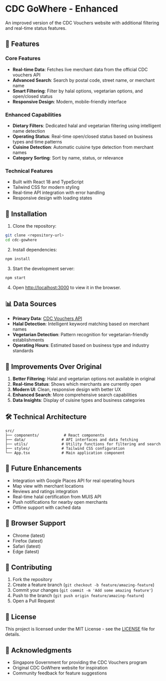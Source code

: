 # CDC GoWhere - Enhanced

An improved version of the CDC Vouchers website with additional filtering and real-time status features.

## 🚀 Features

### Core Features
- **Real-time Data**: Fetches live merchant data from the official CDC vouchers API
- **Advanced Search**: Search by postal code, street name, or merchant name
- **Smart Filtering**: Filter by halal options, vegetarian options, and open/closed status
- **Responsive Design**: Modern, mobile-friendly interface

### Enhanced Capabilities
- **Dietary Filters**: Dedicated halal and vegetarian filtering using intelligent name detection
- **Operating Status**: Real-time open/closed status based on business types and time patterns
- **Cuisine Detection**: Automatic cuisine type detection from merchant names
- **Category Sorting**: Sort by name, status, or relevance

### Technical Features
- Built with React 18 and TypeScript
- Tailwind CSS for modern styling
- Real-time API integration with error handling
- Responsive design with loading states

## 🔧 Installation

1. Clone the repository:
```bash
git clone <repository-url>
cd cdc-gowhere
```

2. Install dependencies:
```bash
npm install
```

3. Start the development server:
```bash
npm start
```

4. Open [http://localhost:3000](http://localhost:3000) to view it in the browser.

## 📊 Data Sources

- **Primary Data**: [CDC Vouchers API](http://prd-tmp.cdn.gowhere.gov.sg/assets/cdcvouchersgowhere/data.gzip?v=2)
- **Halal Detection**: Intelligent keyword matching based on merchant names
- **Vegetarian Detection**: Pattern recognition for vegetarian-friendly establishments
- **Operating Hours**: Estimated based on business type and industry standards

## 🎯 Improvements Over Original

1. **Better Filtering**: Halal and vegetarian options not available in original
2. **Real-time Status**: Shows which merchants are currently open
3. **Modern UI**: Clean, responsive design with better UX
4. **Enhanced Search**: More comprehensive search capabilities
5. **Data Insights**: Display of cuisine types and business categories

## 🛠️ Technical Architecture

```
src/
├── components/           # React components
├── data/                # API interfaces and data fetching
├── utils/               # Utility functions for filtering and search
├── styles/              # Tailwind CSS configuration
└── App.tsx              # Main application component
```

## 🔮 Future Enhancements

- Integration with Google Places API for real operating hours
- Map view with merchant locations
- Reviews and ratings integration
- Real-time halal certification from MUIS API
- Push notifications for nearby open merchants
- Offline support with cached data

## 📱 Browser Support

- Chrome (latest)
- Firefox (latest)
- Safari (latest)
- Edge (latest)

## 🤝 Contributing

1. Fork the repository
2. Create a feature branch (`git checkout -b feature/amazing-feature`)
3. Commit your changes (`git commit -m 'Add some amazing feature'`)
4. Push to the branch (`git push origin feature/amazing-feature`)
5. Open a Pull Request

## 📄 License

This project is licensed under the MIT License - see the [LICENSE](LICENSE) file for details.

## 🙏 Acknowledgments

- Singapore Government for providing the CDC Vouchers program
- Original CDC GoWhere website for inspiration
- Community feedback for feature suggestions
